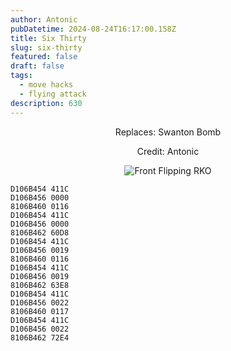 ```yaml
---
author: Antonic
pubDatetime: 2024-08-24T16:17:00.158Z
title: Six Thirty
slug: six-thirty
featured: false
draft: false
tags:
  - move hacks
  - flying attack
description: 630
---
```

<center>
Replaces: Swanton Bomb <p>
Credit: Antonic

![Front Flipping RKO](/assets/630.gif)
</center>

```text
D106B454 411C
D106B456 0000
8106B460 0116
D106B454 411C
D106B456 0000
8106B462 60D8
D106B454 411C
D106B456 0019
8106B460 0116
D106B454 411C
D106B456 0019
8106B462 63E8
D106B454 411C
D106B456 0022
8106B460 0117
D106B454 411C
D106B456 0022
8106B462 72E4
```
